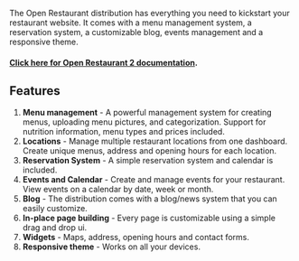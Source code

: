 The Open Restaurant distribution has everything you need to kickstart your restaurant website. It comes with a menu management system, a reservation system, a customizable blog, events management and a responsive theme.

#### [Click here for Open Restaurant 2 documentation](http://docs.open.restaurant).

## Features

1. **Menu management** - A powerful management system for creating menus, uploading menu pictures, and categorization. Support for nutrition information, menu types and prices included.
2. **Locations** - Manage multiple restaurant locations from one dashboard. Create unique menus, address and opening hours for each location.
3. **Reservation System** - A simple reservation system and calendar is included.
4. **Events and Calendar** - Create and manage events for your restaurant. View events on a calendar by date, week or month.
5. **Blog** - The distribution comes with a blog/news system that you can easily customize.
6. **In-place page building** - Every page is customizable using a simple drag and drop ui.
7. **Widgets** - Maps, address, opening hours and contact forms.
8. **Responsive theme** - Works on all your devices.
